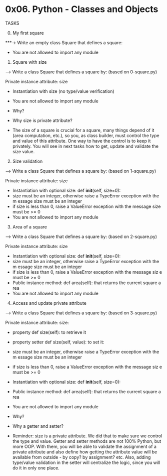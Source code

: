# 0x06. Python - Classes and Objects

TASKS

0. My first square

 ***-> Write an empty class Square that defines a square:

 * You are not allowed to import any module



1. Square with size

--> Write a class Square that defines a square by: (based on 0-square.py)

Private instance attribute: size
 * Instantiation with size (no type/value verification)
 * You are not allowed to import any module
 * Why?

 * Why size is private attribute?

 * The size of a square is crucial for a square, many things depend of it (area computation, etc.), so you, as class builder, must control the type and value of this attribute. One way to have the control is to keep it privately. You will see in next tasks how to get, update and validate the size value.




2. Size validation

--> Write a class Square that defines a square by: (based on 1-square.py)

Private instance attribute: size
 * Instantiation with optional size: def __init__(self, size=0):
 * size must be an integer, otherwise raise a TypeError exception with the m   essage size must be an integer
 * if size is less than 0, raise a ValueError exception with the message size must be >= 0
 * You are not allowed to import any module




3. Area of a square

--> Write a class Square that defines a square by: (based on 2-square.py)

Private instance attribute: size
 * Instantiation with optional size: def __init__(self, size=0):
 * size must be an integer, otherwise raise a TypeError exception with the m   essage size must be an integer
 * if size is less than 0, raise a ValueError exception with the message siz   e must be >= 0
 * Public instance method: def area(self): that returns the current square a   rea
 * You are not allowed to import any module



4. Access and update private attribute

--> Write a class Square that defines a square by: (based on 3-square.py)

Private instance attribute: size:
 * property def size(self): to retrieve it
 * property setter def size(self, value): to set it:
 * size must be an integer, otherwise raise a TypeError exception with the m   essage size must be an integer
 * if size is less than 0, raise a ValueError exception with the message siz   e must be >= 0
 * Instantiation with optional size: def __init__(self, size=0):
 * Public instance method: def area(self): that returns the current square a   rea
 * You are not allowed to import any module
 * Why?

 * Why a getter and setter?

 * Reminder: size is a private attribute. We did that to make sure we control the type and value. Getter and setter methods are not 100% Python, but more OOP. With them, you will be able to validate the assignment of a private attribute and also define how getting the attribute value will be available from outside - by copy? by assignment? etc. Also, adding type/value validation in the setter will centralize the logic, since you will do it in only one place.
